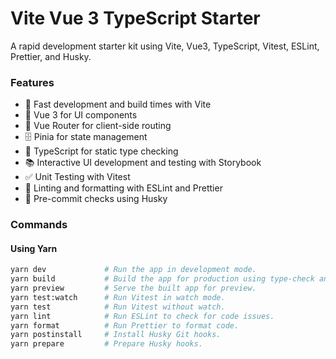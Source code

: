 # Vite Vue 3 TypeScript Starter

A rapid development starter kit using Vite, Vue3, TypeScript, Vitest, ESLint, Prettier, and Husky.

### Features

- 🚀 Fast development and build times with Vite
- 🖖 Vue 3 for UI components
- 🧭 Vue Router for client-side routing
- 🗄️ Pinia for state management
- 🦋 TypeScript for static type checking
- 📚 Interactive UI development and testing with Storybook
- ✅ Unit Testing with Vitest
- 🧹 Linting and formatting with ESLint and Prettier
- 🐶 Pre-commit checks using Husky

### Commands

#### Using Yarn

```bash
yarn dev             # Run the app in development mode.
yarn build           # Build the app for production using type-check and build-only.
yarn preview         # Serve the built app for preview.
yarn test:watch      # Run Vitest in watch mode.
yarn test            # Run Vitest without watch.
yarn lint            # Run ESLint to check for code issues.
yarn format          # Run Prettier to format code.
yarn postinstall     # Install Husky Git hooks.
yarn prepare         # Prepare Husky hooks.
```